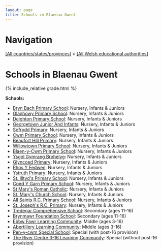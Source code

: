 ```yaml
---
layout: page
title: Schools in Blaenau Gwent
---
```

# Navigation

[[All countries/states/provinces]](../..) > [[All Welsh educational authorities]](..)

# Schools in Blaenau Gwent

{% include_relative grade.html %}

**Schools:**

- [Bryn Bach Primary School](Bryn_Bach_Primary_School): Nursery, Infants & Juniors
- [Glanhowy Primary School](Glanhowy_Primary_School): Nursery, Infants & Juniors
- [Deighton Primary School](Deighton_Primary_School): Nursery, Infants & Juniors
- [Georgetown Junior And Infants](Georgetown_Junior_And_Infants): Nursery, Infants & Juniors
- [Sofrydd Primary](Sofrydd_Primary): Nursery, Infants & Juniors
- [Cwm Primary School](Cwm_Primary_School): Nursery, Infants & Juniors
- [Beaufort Hill Primary](Beaufort_Hill_Primary): Nursery, Infants & Juniors
- [Willowtown Primary School](Willowtown_Primary_School): Nursery, Infants & Juniors
- [Blaen-y-Cwm Primary School](Blaen-y-Cwm_Primary_School): Nursery, Infants & Juniors
- [Ysgol Gymraeg Brohelyg](Ysgol_Gymraeg_Brohelyg): Nursery, Infants & Juniors
- [Glyncoed Primary](Glyncoed_Primary): Nursery, Infants & Juniors
- [Rhos Y Fedwen](Rhos_Y_Fedwen): Nursery, Infants & Juniors
- [Ystruth Primary](Ystruth_Primary): Nursery, Infants & Juniors
- [St. Illtyd's Primary School](St._Illtyd's_Primary_School): Nursery, Infants & Juniors
- [Coed Y Garn Primary School](Coed_Y_Garn_Primary_School): Nursery, Infants & Juniors
- [St Mary's Roman Catholic](St_Mary's_Roman_Catholic): Nursery, Infants & Juniors
- [St. Mary's Church School](St._Mary's_Church_School): Nursery, Infants & Juniors
- [All Saints R.C. Primary School](All_Saints_R.C._Primary_School): Nursery, Infants & Juniors
- [St. Joseph's R.C. Primary](St._Joseph's_R.C._Primary): Nursery, Infants & Juniors
- [Tredegar Comprehensive School](Tredegar_Comprehensive_School): Secondary (ages 11-16)
- [Brynmawr Foundation School](Brynmawr_Foundation_School): Secondary (ages 11-16)
- [Ebbw Fawr Learning Community](Ebbw_Fawr_Learning_Community): Middle (ages 3-16)
- [Abertillery Learning Community](Abertillery_Learning_Community): Middle (ages 3-16)
- [Pen-y-cwm Special School](Pen-y-cwm_Special_School): Special (with post-16 provision)
- [The River Centre 3-16 Learning Community](The_River_Centre_3-16_Learning_Community): Special (without post-16 provision)
